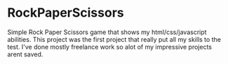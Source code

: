 # RockPaperScissors
Simple Rock Paper Scissors game that shows my html/css/javascript abilities. 
This project was the first project that really put all my skills to the test. 
I've done mostly freelance work so alot of my impressive projects arent saved. 
